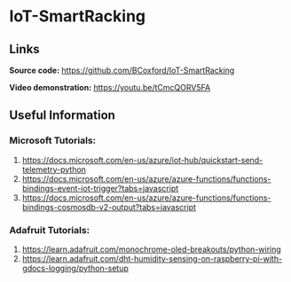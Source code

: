 # IoT-SmartRacking

## Links

**Source code:** https://github.com/BCoxford/IoT-SmartRacking

**Video demonstration:** https://youtu.be/tCmcQORV5FA

## Useful Information

### Microsoft Tutorials:

1. https://docs.microsoft.com/en-us/azure/iot-hub/quickstart-send-telemetry-python
2. https://docs.microsoft.com/en-us/azure/azure-functions/functions-bindings-event-iot-trigger?tabs=javascript
3. https://docs.microsoft.com/en-us/azure/azure-functions/functions-bindings-cosmosdb-v2-output?tabs=javascript

### Adafruit Tutorials:

1. https://learn.adafruit.com/monochrome-oled-breakouts/python-wiring
2. https://learn.adafruit.com/dht-humidity-sensing-on-raspberry-pi-with-gdocs-logging/python-setup

